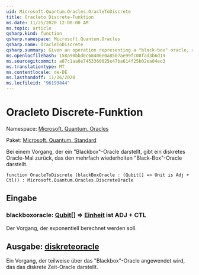 ```yaml
---
uid: Microsoft.Quantum.Oracles.OracleToDiscrete
title: Oracleto Discrete-Funktion
ms.date: 11/25/2020 12:00:00 AM
ms.topic: article
qsharp.kind: function
qsharp.namespace: Microsoft.Quantum.Oracles
qsharp.name: OracleToDiscrete
qsharp.summary: Given an operation representing a "black-box" oracle, returns a discrete-time oracle which represents the "black-box" oracle repeated multiple times.
ms.openlocfilehash: 158a90bbd0c68406e0a8507ae99fc08fad3b6d19
ms.sourcegitcommit: a87c1aa8e7453360025e47ba614f25b02ea84ec3
ms.translationtype: MT
ms.contentlocale: de-DE
ms.lasthandoff: 11/26/2020
ms.locfileid: "96193844"
---
```

# <a name="oracletodiscrete-function"></a>Oracleto Discrete-Funktion

Namespace: [Microsoft. Quantum. Oracles](xref:Microsoft.Quantum.Oracles)

Paket: [Microsoft. Quantum. Standard](https://nuget.org/packages/Microsoft.Quantum.Standard)


Bei einem Vorgang, der ein "Blackbox"-Oracle darstellt, gibt ein diskretes Oracle-Mal zurück, das den mehrfach wiederholten "Black-Box"-Oracle darstellt.

```qsharp
function OracleToDiscrete (blackBoxOracle : (Qubit[] => Unit is Adj + Ctl)) : Microsoft.Quantum.Oracles.DiscreteOracle
```


## <a name="input"></a>Eingabe

### <a name="blackboxoracle--qubit--unit--is-adj--ctl"></a>blackboxoracle: [Qubit](xref:microsoft.quantum.lang-ref.qubit)[] => [Einheit](xref:microsoft.quantum.lang-ref.unit)  ist ADJ + CTL

Der Vorgang, der exponentiell berechnet werden soll.



## <a name="output--discreteoracle"></a>Ausgabe: [diskreteoracle](xref:Microsoft.Quantum.Oracles.DiscreteOracle)

Ein Vorgang, der teilweise über das "Blackbox"-Oracle angewendet wird, das das diskrete Zeit-Oracle darstellt.